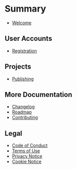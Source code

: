 # Summary

* [Welcome](README.md)

## User Accounts

* [Registration](accounts/registration.md)

## Projects

* [Publishing](projects/publishing.md)

## More Documentation

* [Changelog](CHANGELOG.md)
* [Roadmap](ROADMAP.md)
* [Contributing](CONTRIBUTING.md)

## Legal

* [Code of Conduct]()
* [Terms of Use]()
* [Privacy Notice]()
* [Cookie Notice]()
